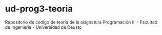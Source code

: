 # ud-prog3-teoria
Repositorio de código de teoría de la asignatura Programación III - Facultad de Ingeniería - Universidad de Deusto
